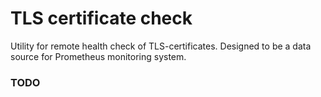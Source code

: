 # TLS certificate check
Utility for remote health check of TLS-certificates. Designed to be a data source for Prometheus monitoring system.

### TODO
